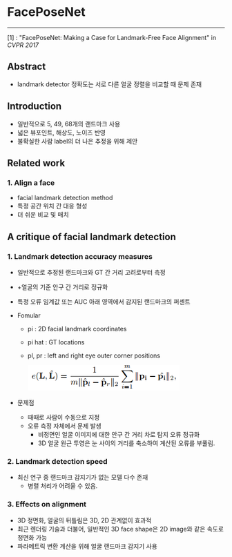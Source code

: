 # **FacePoseNet**

<hr>

[1] : "FacePoseNet: Making a Case for Landmark-Free Face Alignment" in *CVPR 2017*



## Abstract

- landmark detector 정확도는 서로 다른 얼굴 정렬을 비교할 때 문제 존재



## Introduction

- 일반적으로 5, 49, 68개의 랜드마크 사용
- 넓은 뷰포인트, 해상도, 노이즈 반영
- 불확실한 사람 label의 더 나은 추정을 위해 제안



## Related work

### 1. Align a face

- facial landmark detection method
- 특정 공간 위치 간 대응 형성
- 더 쉬운 비교 및 매치



## A critique of facial landmark detection  

### 1. Landmark detection accuracy measures

- 일반적으로 추정된 랜드마크와 GT 간 거리 고려로부터 측정

- +얼굴의 기준 안구 간 거리로 정규화

- 특정 오류 임계값 또는 AUC 아래 영역에서 감지된 랜드마크의 퍼센트

- Fomular

  - pi : 2D facial landmark coordinates

  - pi hat : GT locations

  - pl, pr : left and right eye outer corner positions

    ![Eq 1](Eq/1.PNG?raw=true)

- 문제점

  - 때때로 사람이 수동으로 지정
  - 오류 측정 자체에서 문제 발생
    - 비정면인 얼굴 이미지에 대한 안구 간 거리 차로 탐지 오류 정규화
    - 3D 얼굴 원근 투영은 눈 사이의 거리를 축소하여 계산된 오류를 부풀림.

### 2. Landmark detection speed

- 최신 연구 중 랜드마크 감지기가 없는 모델 다수 존재
  - 병렬 처리가 어려울 수 있음.

### 3. Effects on alignment

- 3D 정면화, 얼굴의 뒤틀림은 3D, 2D 관계없이 효과적
- 최근 렌더링 기술과 더불어, 일반적인 3D face shape은 2D image와 같은 속도로 정면화 가능
- 파라메트릭 변환 계산을 위해 얼굴 랜드마크 감지기 사용